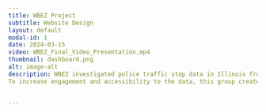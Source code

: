 ```yaml
---
title: WBEZ Project
subtitle: Website Design
layout: default
modal-id: 1
date: 2024-03-15
video: WBEZ_Final_Video_Presentation.mp4
thumbnail: dashboard.png
alt: image-alt
description: WBEZ investigated police traffic stop data in Illinois from 2004-2022. Our team explored the data solely from a racial perspective and enlisted the Data Science Institute to build on their analysis of the relationship between traffic stops and race as well as between additional demographics such as age, gender, and location.
To increase engagement and accessibility to the data, this group created two interactive dashboards consisting of visualizations and driver-to-driver comparisons across selected demographics. Users can view choropleth maps to see county-level differences, scatterplots to contrast demographic groups at the individual agency level, and sunburst charts to visualize likelihood breakdowns, shown below.


---
```

